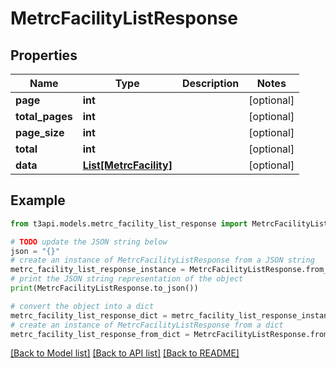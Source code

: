 # MetrcFacilityListResponse


## Properties

Name | Type | Description | Notes
------------ | ------------- | ------------- | -------------
**page** | **int** |  | [optional] 
**total_pages** | **int** |  | [optional] 
**page_size** | **int** |  | [optional] 
**total** | **int** |  | [optional] 
**data** | [**List[MetrcFacility]**](MetrcFacility.md) |  | [optional] 

## Example

```python
from t3api.models.metrc_facility_list_response import MetrcFacilityListResponse

# TODO update the JSON string below
json = "{}"
# create an instance of MetrcFacilityListResponse from a JSON string
metrc_facility_list_response_instance = MetrcFacilityListResponse.from_json(json)
# print the JSON string representation of the object
print(MetrcFacilityListResponse.to_json())

# convert the object into a dict
metrc_facility_list_response_dict = metrc_facility_list_response_instance.to_dict()
# create an instance of MetrcFacilityListResponse from a dict
metrc_facility_list_response_from_dict = MetrcFacilityListResponse.from_dict(metrc_facility_list_response_dict)
```
[[Back to Model list]](../README.md#documentation-for-models) [[Back to API list]](../README.md#documentation-for-api-endpoints) [[Back to README]](../README.md)


